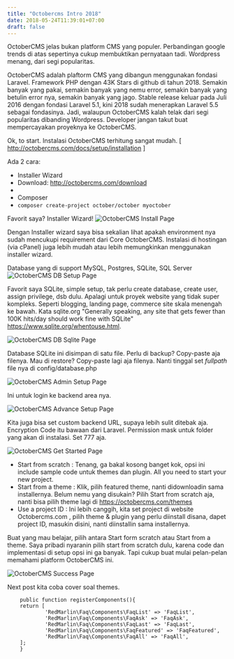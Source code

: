 ```yaml
---
title: "Octobercms Intro 2018"
date: 2018-05-24T11:39:01+07:00
draft: false
---
```


<script type="text/javascript" src="https://ssl.gstatic.com/trends_nrtr/1435_RC10/embed_loader.js"></script> <script type="text/javascript"> trends.embed.renderExploreWidget("TIMESERIES", {"comparisonItem":[{"keyword":"OctoberCms","geo":"","time":"today 5-y"},{"keyword":"wordpress","geo":"","time":"today 5-y"}],"category":0,"property":""}, {"exploreQuery":"date=today%205-y&q=OctoberCms,wordpress","guestPath":"https://trends.google.com:443/trends/embed/"}); </script> 

OctoberCMS jelas bukan platform CMS yang populer. Perbandingan google trends di atas sepertinya cukup membuktikan pernyataan tadi. 
Wordpress menang, dari segi popularitas. 

OctoberCMS adalah plaftorm CMS yang dibangun menggunakan fondasi Laravel. Framework PHP dengan 43K Stars di github di tahun 2018. 
Semakin banyak yang pakai, semakin banyak yang nemu error, semakin banyak yang betulin error nya, semakin banyak yang jago. Stable release keluar pada Juli 2016 dengan fondasi Laravel 5.1, kini 2018 sudah menerapkan Laravel 5.5 sebagai fondasinya. Jadi, walaupun OctoberCMS kalah telak dari segi popularitas dibanding Wordpress. Developer jangan takut buat mempercayakan proyeknya ke OctoberCMS. 

Ok, to start. Instalasi OctoberCMS terhitung sangat mudah. [ http://octobercms.com/docs/setup/installation ] 

Ada 2 cara:

- Installer Wizard 
 - Download: http://octobercms.com/download
 -
- Composer 
 - ``` composer create-project october/october myoctober ```

Favorit saya? Installer Wizard!
![OctoberCMS Install Page](/img/octo-install-page.png)

Dengan Installer wizard saya bisa sekalian lihat apakah environment nya sudah mencukupi requirement dari Core OctoberCMS. 
Instalasi di hostingan (via cPanel) juga lebih mudah atau lebih memungkinkan menggunakan installer wizard. 



Database yang di support MySQL, Postgres, SQLite, SQL Server
![OctoberCMS DB Setup Page](/img/octo-dbsetup-page.png)



Favorit saya SQLite, simple setup, tak perlu create database, create user, assign privilege, dsb dulu. Apalagi untuk proyek website yang tidak super kompleks. 
Seperti blogging, landing page, commerce site skala menengah ke bawah. Kata sqlite.org "Generally speaking, any site that gets fewer than 100K hits/day should work fine with SQLite" https://www.sqlite.org/whentouse.html. 


![OctoberCMS DB Sqlite Page](/img/octo-sqlite-page.png)


Database SQLite ini disimpan di satu file. Perlu di backup? Copy-paste aja filenya. Mau di restore? Copy-paste lagi aja filenya. Nanti tinggal set *fullpath* file nya di config/database.php

![OctoberCMS Admin Setup Page](/img/octo-adminsetup-page.png)

Ini untuk login ke backend area nya. 


![OctoberCMS Advance Setup Page](/img/octo-advance-page.png)

Kita juga bisa set custom backend URL, supaya lebih sulit ditebak aja. Encryption Code itu bawaan dari Laravel. 
Permission mask untuk folder yang akan di instalasi. Set 777 aja.

![OctoberCMS Get Started Page](/img/octo-getstarted-page.png)

- Start from scratch : Tenang, ga bakal kosong banget kok, opsi ini include sample code untuk themes dan plugin. All you need to start your new project.
- Start from a theme : Klik, pilih featured theme, nanti didownloadin sama installernya. Belum nemu yang disukain? Pilih Start from scratch aja, nanti bisa pilih theme lagi di https://octobercms.com/themes
- Use a project ID : Ini lebih canggih, kita set project di website Octobercms.com , pilih theme & plugin yang perlu diinstall disana, dapet project ID, masukin disini, nanti diinstallin sama installernya.


Buat yang mau belajar, pilih antara Start form scratch atau Start from a theme. Saya pribadi nyaranin pilih start from scratch dulu, karena code dan implementasi di setup opsi ini ga banyak. Tapi cukup buat mulai pelan-pelan memahami platform OctoberCMS ini. 

![OctoberCMS Success Page](/img/octo-success-page.png)

Next post kita coba cover soal themes.


```
    public function registerComponents(){
    return [
            'RedMarlin\Faq\Components\FaqList' => 'FaqList',
            'RedMarlin\Faq\Components\FaqAsk' => 'FaqAsk',
            'RedMarlin\Faq\Components\FaqLast' => 'FaqLast',
            'RedMarlin\Faq\Components\FaqFeatured' => 'FaqFeatured',
            'RedMarlin\Faq\Components\FaqAll' => 'FaqAll',
    ];
    }
```